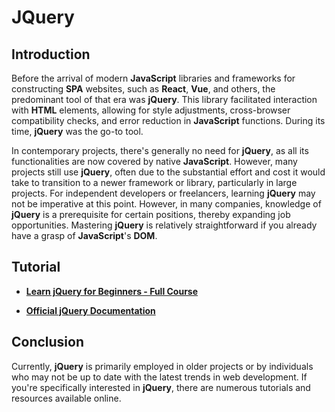 # JQuery

## Introduction

Before the arrival of modern **JavaScript** libraries and frameworks for constructing **SPA** websites, such as **React**, **Vue**, and others, the predominant tool of that era was **jQuery**. This library facilitated interaction with **HTML** elements, allowing for style adjustments, cross-browser compatibility checks, and error reduction in **JavaScript** functions. During its time, **jQuery** was the go-to tool.

In contemporary projects, there's generally no need for **jQuery**, as all its functionalities are now covered by native **JavaScript**. However, many projects still use **jQuery**, often due to the substantial effort and cost it would take to transition to a newer framework or library, particularly in large projects. For independent developers or freelancers, learning **jQuery** may not be imperative at this point. However, in many companies, knowledge of **jQuery** is a prerequisite for certain positions, thereby expanding job opportunities. Mastering **jQuery** is relatively straightforward if you already have a grasp of **JavaScript**'s **DOM**.

## Tutorial

-   **[Learn jQuery for Beginners - Full Course](www.youtube.com/watch?v=ScoURsEM_yU)**

-   **[Official jQuery Documentation](https://api.jquery.com)**

## Conclusion

Currently, **jQuery** is primarily employed in older projects or by individuals who may not be up to date with the latest trends in web development. If you're specifically interested in **jQuery**, there are numerous tutorials and resources available online.
